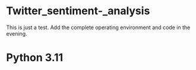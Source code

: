 # Twitter_sentiment-_analysis
This is just a test. Add the complete operating environment and code in the evening.

# Python 3.11

